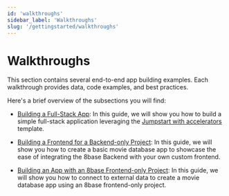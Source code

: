```yaml
---
id: 'walkthroughs'
sidebar_label: 'Walkthroughs'
slug: '/gettingstarted/walkthroughs'
---
```

# Walkthroughs

This section contains several end-to-end app building examples. Each walkthrough provides data, code examples, and best practices.

Here's a brief overview of the subsections you will find: 

-   [Building a Full-Stack App](walkthroughs-fullstack.md): In this guide, we will show you how to build a simple full-stack application leveraging the [Jumpstart with accelerators](jumpstart/jumpstart.md) template.
    
-   [Building a Frontend for a Backend-only Project](walkthroughs-backend-movieapp.md): In this guide, we will show you how to create a basic movie database app to showcase the ease of integrating the 8base Backend with your own custom frontend.
    
-   [Building an App with an 8base Frontend-only Project](walkthroughs-frontend-movieapp.md): In this guide, we will show you how to connect to external data to create a movie database app using an 8base frontend-only project.

